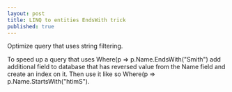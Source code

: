 ```yaml
---
layout: post
title: LINQ to entities EndsWith trick
published: true
---
```

Optimize query that uses string filtering.

To speed up a query that uses Where(p => p.Name.EndsWith("Smith") add additional field to database that has reversed value from the Name field and create an index on it. Then use it like so Where(p => p.Name.StartsWith("htimS").
